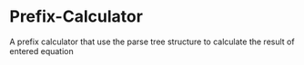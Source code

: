 # Prefix-Calculator
A prefix calculator that use the parse tree structure to calculate the result of entered equation
